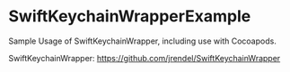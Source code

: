 # SwiftKeychainWrapperExample
Sample Usage of SwiftKeychainWrapper, including use with Cocoapods.

SwiftKeychainWrapper: https://github.com/jrendel/SwiftKeychainWrapper
